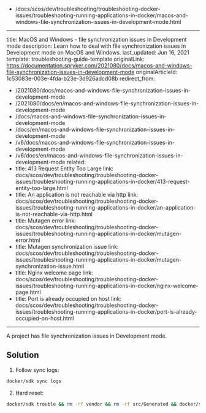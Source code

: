   - /docs/scos/dev/troubleshooting/troubleshooting-docker-issues/troubleshooting-running-applications-in-docker/macos-and-windows-file-synchronization-issues-in-development-mode.html
---
title: MacOS and Windows - file synchronization issues in Development mode
description: Learn how to deal with file synchronization issues in Development mode on MacOS and Windows.
last_updated: Jun 16, 2021
template: troubleshooting-guide-template
originalLink: https://documentation.spryker.com/2021080/docs/macos-and-windows-file-synchronization-issues-in-development-mode
originalArticleId: 1c53083e-003e-4fda-b23e-3d926adcd08b
redirect_from:
  - /2021080/docs/macos-and-windows-file-synchronization-issues-in-development-mode
  - /2021080/docs/en/macos-and-windows-file-synchronization-issues-in-development-mode
  - /docs/macos-and-windows-file-synchronization-issues-in-development-mode
  - /docs/en/macos-and-windows-file-synchronization-issues-in-development-mode
  - /v6/docs/macos-and-windows-file-synchronization-issues-in-development-mode
  - /v6/docs/en/macos-and-windows-file-synchronization-issues-in-development-mode
related:
  - title: 413 Request Entity Too Large
    link: docs/scos/dev/troubleshooting/troubleshooting-docker-issues/troubleshooting-running-applications-in-docker/413-request-entity-too-large.html
  - title: An application is not reachable via http
    link: docs/scos/dev/troubleshooting/troubleshooting-docker-issues/troubleshooting-running-applications-in-docker/an-application-is-not-reachable-via-http.html
  - title: Mutagen error
    link: docs/scos/dev/troubleshooting/troubleshooting-docker-issues/troubleshooting-running-applications-in-docker/mutagen-error.html
  - title: Mutagen synchronization issue
    link: docs/scos/dev/troubleshooting/troubleshooting-docker-issues/troubleshooting-running-applications-in-docker/mutagen-synchronization-issue.html
  - title: Nginx welcome page
    link: docs/scos/dev/troubleshooting/troubleshooting-docker-issues/troubleshooting-running-applications-in-docker/nginx-welcome-page.html
  - title: Port is already occupied on host
    link: docs/scos/dev/troubleshooting/troubleshooting-docker-issues/troubleshooting-running-applications-in-docker/port-is-already-occupied-on-host.html
---

A project has file synchronization issues in Development mode.

## Solution

1. Follow sync logs:

```bash
docker/sdk sync logs
```

2. Hard reset:

```bash
docker/sdk trouble && rm -rf vendor && rm -rf src/Generated && docker/sdk sync && docker/sdk up
```
